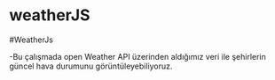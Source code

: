 # weatherJS

#WeatherJs

-Bu çalışmada open Weather API üzerinden aldığımız veri ile şehirlerin güncel hava durumunu görüntüleyebiliyoruz.<br>
